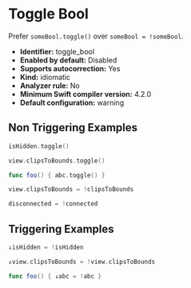 # Toggle Bool

Prefer `someBool.toggle()` over `someBool = !someBool`.

* **Identifier:** toggle_bool
* **Enabled by default:** Disabled
* **Supports autocorrection:** Yes
* **Kind:** idiomatic
* **Analyzer rule:** No
* **Minimum Swift compiler version:** 4.2.0
* **Default configuration:** warning

## Non Triggering Examples

```swift
isHidden.toggle()

```

```swift
view.clipsToBounds.toggle()

```

```swift
func foo() { abc.toggle() }
```

```swift
view.clipsToBounds = !clipsToBounds

```

```swift
disconnected = !connected

```

## Triggering Examples

```swift
↓isHidden = !isHidden

```

```swift
↓view.clipsToBounds = !view.clipsToBounds

```

```swift
func foo() { ↓abc = !abc }
```